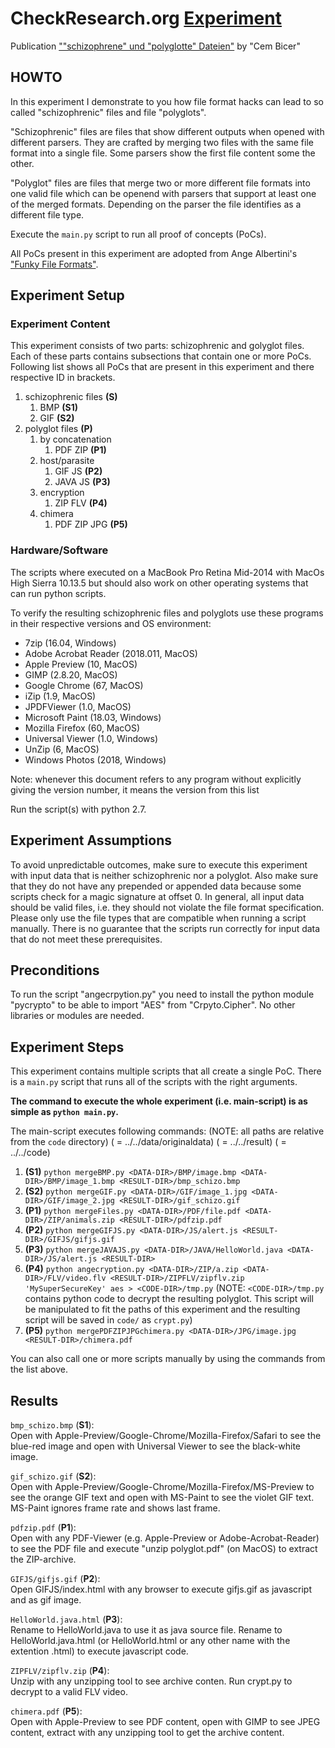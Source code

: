 # CheckResearch.org [Experiment](https://checkresearch.org/Experiment/View/9fc99c57-b861-44e3-bf23-d44f4bb208b1)  

 Publication [""schizophrene" und "polyglotte" Dateien"](https://dblp.uni-trier.de/search?q=%22schizophrene%22+und+%22polyglotte%22+Dateien) by "Cem Bicer"  

## HOWTO  

In this experiment I demonstrate to you how file format hacks can lead to so called "schizophrenic" files and file "polyglots".  

"Schizophrenic" files are files that show different outputs when opened with different parsers. They are crafted by merging two files with the same file format into a single file. Some parsers show the first file content some the other.  

"Polyglot" files are files that merge two or more different file formats into one valid file which can be openend with parsers that support at least one of the merged formats. Depending on the parser the file identifies as a different file type.  

Execute the `main.py` script to run all proof of concepts (PoCs).  

All PoCs present in this experiment are adopted from Ange Albertini's ["Funky File Formats"](https://events.ccc.de/congress/2014/Fahrplan/system/attachments/2562/original/Funky_File_Formats.pdf).  

## Experiment Setup  

### Experiment Content  

This experiment consists of two parts: schizophrenic and golyglot files. Each of these parts contains subsections that contain one or more PoCs. Following list shows all PoCs that are present in this experiment and there respective ID in brackets.  

1. schizophrenic files **(S)**  
   1. BMP **(S1)**  
   2. GIF **(S2)**  
2. polyglot files **(P)**  
   1. by concatenation  
      1. PDF ZIP **(P1)**  
   2. host/parasite  
      1. GIF JS **(P2)**  
      2. JAVA JS **(P3)**  
   3. encryption  
      1. ZIP FLV **(P4)**  
   4. chimera  
      1. PDF ZIP JPG **(P5)**  

### Hardware/Software  

The scripts where executed on a MacBook Pro Retina Mid-2014 with MacOs High Sierra 10.13.5 but should also work on other operating systems that can run python scripts.  

To verify the resulting schizophrenic files and polyglots use these programs in their respective versions and OS environment:  
* 7zip (16.04, Windows)  
* Adobe Acrobat Reader (2018.011, MacOS)  
* Apple Preview (10, MacOS)  
* GIMP (2.8.20, MacOS)  
* Google Chrome (67, MacOS)  
* iZip (1.9, MacOS)  
* JPDFViewer (1.0, MacOS)  
* Microsoft Paint (18.03, Windows)  
* Mozilla Firefox (60, MacOS)  
* Universal Viewer (1.0, Windows)  
* UnZip (6, MacOS)  
* Windows Photos (2018, Windows)  

Note: whenever this document refers to any program without explicitly giving the version number, it means the version from this list  

Run the script(s) with python 2.7.  

## Experiment Assumptions  

To avoid unpredictable outcomes, make sure to execute this experiment with input data that is neither schizophrenic nor a polyglot. Also make sure that they do not have any prepended or appended data because some scripts check for a magic signature at offset 0. In general, all input data should be valid files, i.e. they should not violate the file format specification. Please only use the file types that are compatible when running a script manually. There is no guarantee that the scripts run correctly for input data that do not meet these prerequisites.

## Preconditions  

To run the script "angecrpytion.py" you need to install the python module "pycrypto" to be able to import "AES" from "Crpyto.Cipher". No other libraries or modules are needed.  

## Experiment Steps  

This experiment contains multiple scripts that all create a single PoC. There is a `main.py` script that runs all of the scripts with the right arguments. 

**The command to execute the whole experiment (i.e. main-script) is as simple as `python main.py`.**

The main-script executes following commands:
(NOTE: all paths are relative from the `code` directory)
(<DATA-DIR> = ../../data/originaldata)
(<RESULT-DIR> = ../../result)
(<CODE-DIR> = ../../code)
1. **(S1)** `python mergeBMP.py <DATA-DIR>/BMP/image.bmp <DATA-DIR>/BMP/image_1.bmp <RESULT-DIR>/bmp_schizo.bmp`
2. **(S2)** `python mergeGIF.py <DATA-DIR>/GIF/image_1.jpg <DATA-DIR>/GIF/image_2.jpg <RESULT-DIR>/gif_schizo.gif`
3. **(P1)** `python mergeFiles.py <DATA-DIR>/PDF/file.pdf <DATA-DIR>/ZIP/animals.zip <RESULT-DIR>/pdfzip.pdf`
4. **(P2)** `python mergeGIFJS.py <DATA-DIR>/JS/alert.js <RESULT-DIR>/GIFJS/gifjs.gif`
5. **(P3)** `python mergeJAVAJS.py <DATA-DIR>/JAVA/HelloWorld.java <DATA-DIR>/JS/alert.js <RESULT-DIR>`
6. **(P4)** `python angecryption.py <DATA-DIR>/ZIP/a.zip <DATA-DIR>/FLV/video.flv <RESULT-DIR>/ZIPFLV/zipflv.zip 'MySuperSecureKey' aes > <CODE-DIR>/tmp.py` (NOTE: `<CODE-DIR>/tmp.py` contains python code to decrypt the resulting polyglot. This script will be manipulated to fit the paths of this experiment and the resulting script will be saved in `code/` as `crypt.py`)
7. **(P5)** `python mergePDFZIPJPGchimera.py <DATA-DIR>/JPG/image.jpg <RESULT-DIR>/chimera.pdf`

You can also call one or more scripts manually by using the commands from the list above.

## Results  

`bmp_schizo.bmp` (**S1**):  
Open with Apple-Preview/Google-Chrome/Mozilla-Firefox/Safari to see the blue-red image and open with Universal Viewer to see the black-white image.  

`gif_schizo.gif` (**S2**):  
Open with Apple-Preview/Google-Chrome/Mozilla-Firefox/MS-Preview to see the orange GIF text and open with MS-Paint to see the violet GIF text. MS-Paint ignores frame rate and shows last frame.  

`pdfzip.pdf` (**P1**):  
Open with any PDF-Viewer (e.g. Apple-Preview or Adobe-Acrobat-Reader) to see the PDF file and execute "unzip polyglot.pdf" (on MacOS) to extract the ZIP-archive.  

`GIFJS/gifjs.gif` (**P2**):  
Open GIFJS/index.html with any browser to execute gifjs.gif as javascript and as gif image.  

`HelloWorld.java.html` (**P3**):  
Rename to HelloWorld.java to use it as java source file. Rename to HelloWorld.java.html (or HelloWorld.html or any other name with the extention .html) to execute javascript code.  

`ZIPFLV/zipflv.zip` (**P4**):  
Unzip with any unzipping tool to see archive conten. Run crypt.py to decrypt to a valid FLV video.  

`chimera.pdf` (**P5**):  
Open with Apple-Preview to see PDF content, open with GIMP to see JPEG content, extract with any unzipping tool to get the archive content.  
